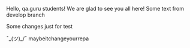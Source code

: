 Hello, qa.guru students!
We are glad to see you all here!
Some text from develop branch

Some changes just for test

¯\_(ツ)_/¯
maybeitchangeyourrepa
